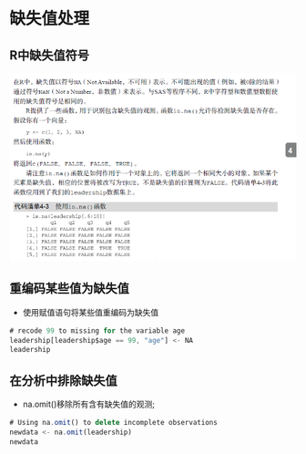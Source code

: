 # 缺失值处理

## R中缺失值符号

![](assets/markdown-img-paste-20170818134845578.png)


## 重编码某些值为缺失值
* 使用赋值语句将某些值重编码为缺失值
```javascript
# recode 99 to missing for the variable age
leadership[leadership$age == 99, "age"] <- NA
leadership
```
## 在分析中排除缺失值
* na.omit()移除所有含有缺失值的观测;
```javascript
# Using na.omit() to delete incomplete observations
newdata <- na.omit(leadership)
newdata
```

